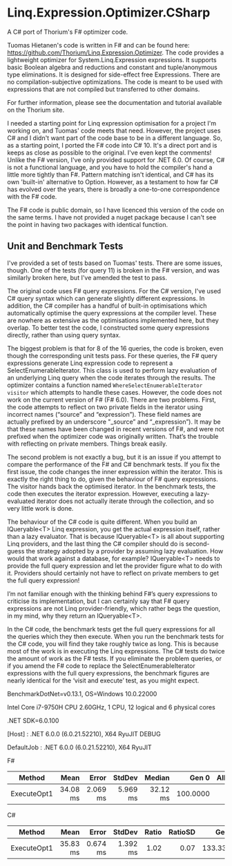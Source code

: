 # Linq.Expression.Optimizer.CSharp
A C# port of Thorium's F# optimizer code.

Tuomas Hietanen's code is written in F# and can be found here: https://github.com/Thorium/Linq.Expression.Optimizer.  The code provides a lightweight optimizer for System.Linq.Expression expressions. It supports basic Boolean algebra and reductions and constant and tuple/anonymous type eliminations. It is designed for side-effect free Expressions. There are no compilation-subjective optimizations. The code is meant to be used with expressions that are not compiled but transferred to other domains.

For further information, please see the documentation and tutorial available on the Thorium site.

I needed a starting point for Linq expression optimisation for a project I'm working on, and Tuomas' code meets that need. However, the project uses C# and I didn't want part of the code base to be in a different language. So, as a starting point, I ported the F# code into C# 10. It's a direct port and is keeps as close as possible to the original.  I've even kept the comments!  Unlike the F# version, I've only provided support for .NET 6.0.  Of course, C# is not a functional language, and you have to hold the compiler's hand a little more tightly than F#.  Pattern matching isn't identical, and C# has its own 'built-in' alternative to Option. However, as a testament to how far C# has evolved over the years, there is broadly a one-to-one correspondence with the F# code.

The F# code is public domain, so I have licenced this version of the code on the same terms.  I have not provided a nuget package because I can't see the point in having two packages with identical function.

## Unit and Benchmark Tests
I've provided a set of tests based on Tuomas' tests. There are some issues, though. One of the tests (for query 11) is broken in the F# version, and was similarly broken here, but I've amended the test to pass. 

The original code uses F# query expressions. For the C# version, I've used C# query syntax which can generate slightly different expressions.  In addition, the C# compiler has a handful of built-in optimisations which automatically optimise the query expressions at the compiler level.  These are nowhere as extensive as the optimisations implemented here, but they overlap.  To better test the code, I constructed some query expressions directly, rather than using query syntax.

The biggest problem is that for 8 of the 16 queries, the code is broken, even though the corresponding unit tests pass.  For these queries, the F# query expressions generate Linq expression code to represent a SelectEnumerableIterator. This class is used to perform lazy evaluation of an underlying Linq query when the code iterates through the results.  The optimizer contains a function named ``WhereSelectEnumerableIterator visitor`` which attempts to handle these cases.  However, the code does not work on the current version of F# (F# 6.0).  There are two problems.  First, the code attempts to reflect on two private fields in the iterator using incorrect names (“source” and “expression”).  These field names are actually prefixed by an underscore "\_source” and “\_expression”).  It may be that these names have been changed in recent versions of F#, and were not prefixed when the optimizer code was originally written.  That’s the trouble with reflecting on private members.  Things break easily.

The second problem is not exactly a bug, but it is an issue if you attempt to compare the performance of the F# and C# benchmark tests.  If you fix the first issue, the code changes the inner expression within the iterator.  This is exactly the right thing to do, given the behaviour of F# query expressions.  The visitor hands back the optimised iterator.  In the benchmark tests, the code then executes the iterator expression.  However, executing a lazy-evaluated iterator does not actually iterate through the collection, and so very little work is done.

The behaviour of the C# code is quite different.  When you build an IQueryable\<T\> Linq expression, you get the actual expression itself, rather than a lazy evaluator.  That is because IQueryable\<T\> is all about supporting Linq providers, and the last thing the C# compiler should do is second-guess the strategy adopted by a provider by assuming lazy evaluation.  How would that work against a database, for example?  IQueryable\<T\> needs to provide the full query expression and let the provider figure what to do with it.  Providers should certainly not have to reflect on private members to get the full query expression!  
  
I’m not familiar enough with the thinking behind F#’s query expressions to criticise its implementation, but I can certainly say that F# query expressions are not Linq provider-friendly, which rather begs the question, in my mind, why they return an IQueryable\<T\>.
  
In the C# code, the benchmark tests get the full query expressions for all the queries which they then execute.  When you run the benchmark tests for the C# code, you will find they take roughly twice as long. This is because most of the work is in executing the Linq expressions.  The C# tests do twice the amount of work as the F# tests.  If you eliminate the problem queries, or if you amend the F# code to replace the SelectEnumerableIterator expressions with the full query expressions, the benchmark figures are nearly identical for the ‘visit and execute’ test, as you might expect.

BenchmarkDotNet=v0.13.1, OS=Windows 10.0.22000

Intel Core i7-9750H CPU 2.60GHz, 1 CPU, 12 logical and 6 physical cores

.NET SDK=6.0.100

  \[Host\]     : .NET 6.0.0 \(6.0.21.52210\), X64 RyuJIT DEBUG
  
  DefaultJob : .NET 6.0.0 \(6.0.21.52210\), X64 RyuJIT
    
    
F#

|      Method |     Mean |    Error |   StdDev |   Median |    Gen 0 | Allocated |
|------------ |---------:|---------:|---------:|---------:|---------:|----------:|
| ExecuteOpt1 | 34.08 ms | 2.069 ms | 5.969 ms | 32.12 ms | 100.0000 |    941 KB |

C#

|        Method |     Mean |    Error |   StdDev | Ratio | RatioSD |    Gen 0 |   Gen 1 | Allocated |
|-------------- |---------:|---------:|---------:|------:|--------:|---------:|--------:|----------:|
|   ExecuteOpt1 | 35.83 ms | 0.674 ms | 1.392 ms |  1.02 |    0.07 | 133.3333 | 66.6667 |    977 KB |
